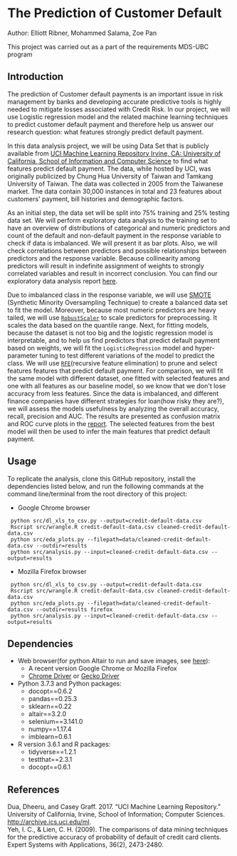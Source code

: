 # The Prediction of Customer Default  

Author: Elliott Ribner, Mohammed Salama, Zoe Pan  

This project was carried out as a part of the requirements MDS-UBC program  

## Introduction

The prediction of Customer default payments is an important issue in risk management by banks and developing accurate predictive tools is highly needed to mitigate losses associated with Credit Risk. In our project, we will use Logistic regression model and the related machine learning techniques to predict customer default payment and therefore help us answer our research question: what features strongly predict default payment.  

In this data analysis project, we will be using Data Set that is publicly available from [UCI Machine Learning Repository Irvine, CA: University of California, School of Information and Computer Science](https://archive.ics.uci.edu/ml/datasets/default+of+credit+card+clients) to find what features predict default payment. The data, while hosted by UCI, was originally publicized by Chung Hua University of Taiwan and Tamkang University of Taiwan. The data was collected in 2005 from the Taiwanese market. The data contain 30,000 instances in total and 23 features about customers' payment, bill histories and demographic factors.  

As an initial step, the data set will be split into 75% training and 25% testing data set. We will perform exploratory data analysis to the training set to have an overview of distributions of categorical and numeric predictors and count of the default and non-default payment in the response variable to check if data is imbalanced. We will present it as bar plots. Also, we will check correlations between predictors and possible relationships between predictors and the response variable. Because collinearity among predictors will result in indefinite assignment of weights to strongly correlated variables and result in incorrect conclusion. You can find our exploratory data analysis report [here](doc/eda.ipynb).  

Due to imbalanced class in the response variable, we will use [SMOTE](https://imbalanced-learn.readthedocs.io/en/stable/generated/imblearn.over_sampling.SMOTE.html) (Synthetic Minority Oversampling Technique) to create a balanced data set to fit the model. Moreover, because most numeric predictors are heavy tailed, we will use [`RobustScaler`](https://scikit-learn.org/stable/modules/generated/sklearn.preprocessing.RobustScaler.html) to scale predictors for preprocessing. It scales the data based on the quantile range. Next, for fitting models, because the dataset is not too big and the logistic regression model is interpretable, and to help us find predictors that predict default payment based on weights, we will fit the `LogisticRegression` model and hyper-parameter tuning to test different variations of the model to predict the class. We will use [`RFE`](https://scikit-learn.org/stable/modules/generated/sklearn.feature_selection.RFE.html#sklearn.feature_selection.RFE)(recursive feature elimination) to prune and select features features that predict default payment. For comparison, we will fit the same model with different dataset, one fitted with selected features and one with all features as our baseline model, so we know that we don't lose accuracy from less features. Since the data is imbalanced, and different finance companies have different strategies for loan(how risky they are?), we will assess the models usefulness by analyzing the overall accuracy, recall, precision and AUC. The results are presented as confusion matrix and ROC curve plots in the [report](doc/final_report.ipynb). The selected features from the best model will then be used to infer the main features that predict default payment.


## Usage

To replicate the analysis, clone this GitHub repository, install the dependencies listed below, and run the following commands at the command line/terminal from the root directory of this project:

- Google Chrome browser
```
 python src/dl_xls_to_csv.py --output=credit-default-data.csv
 Rscript src/wrangle.R credit-default-data.csv cleaned-credit-default-data.csv
 python src/eda_plots.py --filepath=data/cleaned-credit-default-data.csv --outdir=results
 python src/analysis.py --input=cleaned-credit-default-data.csv --output=results
```

- Mozilla Firefox browser
```
 python src/dl_xls_to_csv.py --output=credit-default-data.csv
 Rscript src/wrangle.R credit-default-data.csv cleaned-credit-default-data.csv
 python src/eda_plots.py --filepath=data/cleaned-credit-default-data.csv --outdir=results firefox
 python src/analysis.py --input=cleaned-credit-default-data.csv --output=results
```

## Dependencies

  - Web browser(for python Altair to run and save images, see [here](https://altair-viz.github.io/user_guide/saving_charts.html)):
      - A recent version Google Chrome or Mozilla Firefox
      - [Chrome Driver](https://sites.google.com/a/chromium.org/chromedriver/) or [Gecko Driver](https://github.com/mozilla/geckodriver/releases)
  - Python 3.7.3 and Python packages:
      - docopt==0.6.2
      - pandas==0.25.3
      - sklearn==0.22
      - altair==3.2.0
      - selenium==3.141.0
      - numpy==1.17.4
      - imblearn=0.6.1
  - R version 3.6.1 and R packages:
      - tidyverse==1.2.1
      - testthat==2.3.1
      - docopt==0.6.1
      
## References  

Dua, Dheeru, and Casey Graff. 2017. “UCI Machine Learning Repository.” University of California, Irvine, School of Information; Computer Sciences. http://archive.ics.uci.edu/ml.  
Yeh, I. C., & Lien, C. H. (2009). The comparisons of data mining techniques for the predictive accuracy of probability of default of credit card clients. Expert Systems with Applications, 36(2), 2473-2480.  


